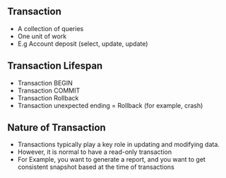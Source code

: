 ## Transaction
- A collection of queries
- One unit of work
- E.g Account deposit (select, update, update)

## Transaction Lifespan
- Transaction BEGIN
- Transaction COMMIT
- Transaction Rollback
- Transaction unexpected ending = Rollback (for example, crash)

## Nature of Transaction
- Transactions typically play a key role in updating and modifying data.
- However, it is normal to have a read-only transaction
- For Example, you want to generate a report, and you want to get consistent snapshot based at the time of transactions
